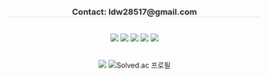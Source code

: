 <div align= "center">
    <h3 style="border-bottom: 1px solid #d8dee4; color: #282d33;"> Contact: ldw28517@gmail.com </h3> <br> 
    <div style="margin: 0 auto; text-align: center;" align= "center"> <img src="https://img.shields.io/badge/Java-007396?style=for-the-badge&logo=Java&logoColor=white">
          <img src="https://img.shields.io/badge/Spring-6DB33F?style=for-the-badge&logo=Spring&logoColor=white">
          <img src="https://img.shields.io/badge/Spring Boot-6DB33F?style=for-the-badge&logo=Spring Boot&logoColor=white">
          <img src="https://img.shields.io/badge/Docker-2496ED?style=for-the-badge&logo=Docker&logoColor=white">
          <img src="https://img.shields.io/badge/Amazon AWS-232F3E?style=for-the-badge&logo=Amazon AWS&logoColor=white">
          <br/></div>
    </div>
    <br>
    <br>
    <div align= "center"> 
        <div align= "center"> 
<!--             <img src="https://github-readme-stats.vercel.app/api?username=dlehddn&bg_color=60,d1d1d1,f4f0f0&title_color=000000&text_color=000000"/> <br> -->
            <img src="https://github-readme-stats.vercel.app/api/top-langs/?username=dlehddn&layout=compact&bg_color=60,d1d1d1,f4f0f0&title_color=000000&text_color=000000"/>
            <img src="http://mazassumnida.wtf/api/v2/generate_badge?boj=ldw28517" alt="Solved.ac 프로필"/>
        </div> 
    </div>
